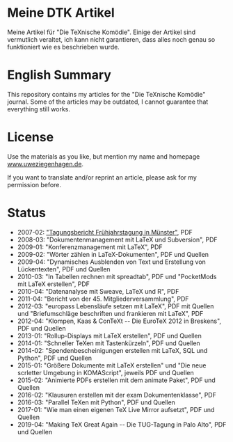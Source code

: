 # Meine DTK Artikel

Meine Artikel für "Die TeXnische Komödie". Einige der Artikel sind vermutlich veraltet, 
ich kann nicht garantieren, dass alles noch genau so funktioniert wie es beschrieben
wurde.

# English Summary

This repository contains my articles for the "Die TeXnische Komödie" journal. Some of 
the articles may be outdated, I cannot guarantee that everything still works.

# License

Use the materials as you like, but mention my name and homepage www.uweziegenhagen.de.

If you want to translate and/or reprint an article, please ask for my permission before.


# Status

* 2007-02: ["Tagungsbericht Frühjahrstagung in Münster"](./2007-02/), PDF
* 2008-03: "Dokumentenmanagement mit LaTeX und Subversion", PDF
* 2009-01: "Konferenzmanagement mit LaTeX", PDF
* 2009-02: "Wörter zählen in LaTeX-Dokumenten", PDF und Quellen
* 2009-04: "Dynamisches Ausblenden von Text und Erstellung von Lückentexten", PDF und Quellen
* 2010-03: "In Tabellen rechnen mit spreadtab", PDF und "PocketMods mit LaTeX erstellen", PDF
* 2010-04: "Datenanalyse mit Sweave, LaTeX und R", PDF
* 2011-04: "Bericht von der 45. Mitgliederversammlung", PDF
* 2012-03: "europass Lebensläufe setzen mit LaTeX", PDF mit Quellen und "Briefumschläge beschriften und frankieren mit LaTeX", PDF
* 2012-04: "Klompen, Kaas & ConTeXt -- Die EuroTeX 2012 in Breskens", PDF und Quellen
* 2013-01: "Rollup-Displays mit LaTeX erstellen", PDF und Quellen
* 2014-01: "Schneller TeXen mit Tastenkürzeln", PDF und Quellen
* 2014-02: "Spendenbescheinigungen erstellen mit LaTeX, SQL und Python", PDF und Quellen
* 2015-01: "Größere Dokumente mit LaTeX erstellen" und "Die neue scrletter Umgebung in KOMAScript", jeweils PDF und Quellen
* 2015-02: "Animierte PDFs erstellen mit dem animate Paket", PDF und Quellen
* 2016-02: "Klausuren erstellen mit der exam Dokumentenklasse", PDF
* 2016-03: "Parallel TeXen mit Python", PDF und Quellen
* 2017-01: "Wie man einen eigenen TeX Live Mirror aufsetzt", PDF und Quellen
* 2019-04: "Making TeX Great Again -- Die TUG-Tagung in Palo Alto", PDF und Quellen
